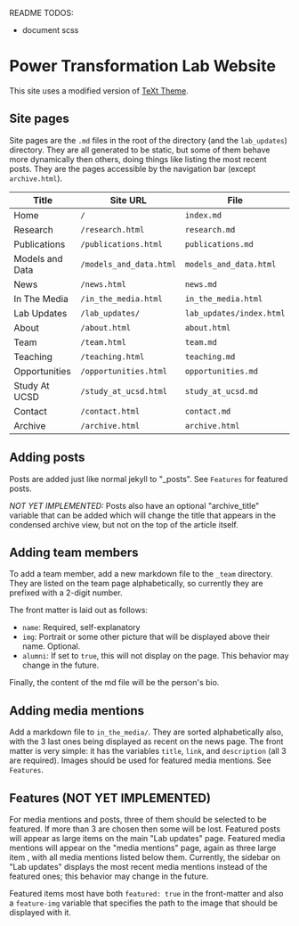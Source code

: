 README TODOS:
- document scss

# Power Transformation Lab Website

This site uses a modified version of [TeXt Theme](https://github.com/kitian616/jekyll-TeXt-theme).

## Site pages
Site pages are the `.md` files in the root of the directory (and the `lab_updates`) directory.
They are all generated to be static, but some of them behave more dynamically
then others, doing things like listing the most recent posts. They are the pages
accessible by the navigation bar (except `archive.html`).

| Title | Site URL | File |
|-|-|-|
| Home | `/` | `index.md` |
| Research| `/research.html` | `research.md` |
| Publications| `/publications.html` | `publications.md` |
| Models and Data| `/models_and_data.html` | `models_and_data.html` |
| News| `/news.html` | `news.md` |
| In The Media| `/in_the_media.html` | `in_the_media.html` |
| Lab Updates| `/lab_updates/` | `lab_updates/index.html` |
| About| `/about.html` | `about.html` |
| Team| `/team.html` | `team.md` |
| Teaching| `/teaching.html` | `teaching.md` |
| Opportunities| `/opportunities.html` | `opportunities.md` |
| Study At UCSD| `/study_at_ucsd.html` | `study_at_ucsd.md` |
| Contact| `/contact.html` | `contact.md` |
| Archive| `/archive.html` | `archive.html` |

## Adding posts
Posts are added just like normal jekyll to "_posts". See `Features` for featured
posts.

*NOT YET IMPLEMENTED:* Posts also have an optional "archive_title" variable that can be added
which will change the title that appears in the condensed archive view, but not
on the top of the article itself.

## Adding team members
To add a team member, add a new markdown file to the `_team` directory. They are
listed on the team page alphabetically, so currently they are prefixed with a
2-digit number.

The front matter is laid out as follows:
- `name`: Required, self-explanatory
- `img`: Portrait or some other picture that will be displayed above their name.
  Optional.
- `alumni`: If set to `true`, this will not display on the page. This behavior
  may change in the future.

Finally, the content of the md file will be the person's bio.

## Adding media mentions
Add a markdown file to `in_the_media/`. They are sorted alphabetically also,
with the 3 last ones being displayed as recent on the news page. The front
matter is very simple: it has the variables `title`, `link`, and `description` (all 3 are required). Images should be used for featured media mentions. See `Features`.

## Features (NOT YET IMPLEMENTED)
For media mentions and posts, three of them should be selected to be featured.
If more than 3 are chosen then some will be lost. Featured posts will appear as
large items on the main "Lab updates" page. Featured media mentions will appear
on the "media mentions" page, again as three large item , with all media mentions
listed below them. Currently, the sidebar on "Lab updates" displays the most
recent media mentions instead of the featured ones; this behavior may change in
the future.

Featured items most have both `featured: true` in the front-matter and also a
`feature-img` variable that specifies the path to the image that should be
displayed with it.
